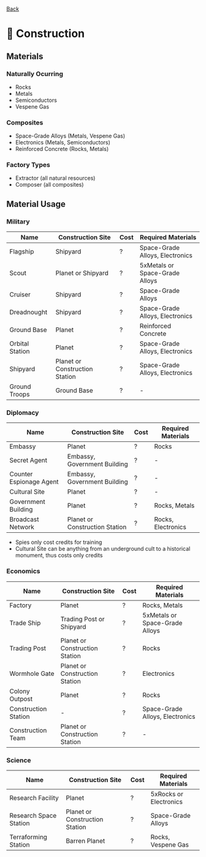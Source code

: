 [Back](https://github.com/haslo/space4x/blob/master/readme.md)

# :construction: Construction

## Materials

### Naturally Ocurring

* Rocks
* Metals
* Semiconductors
* Vespene Gas

### Composites

* Space-Grade Alloys (Metals, Vespene Gas)
* Electronics (Metals, Semiconductors)
* Reinforced Concrete (Rocks, Metals)

### Factory Types

* Extractor (all natural resources)
* Composer (all composites)

## Material Usage

### Military

| Name | Construction Site | Cost | Required Materials |
|---|---|---|---|
| Flagship | Shipyard | ? | Space-Grade Alloys, Electronics |
| Scout | Planet or Shipyard | ? | 5xMetals or Space-Grade Alloys |
| Cruiser | Shipyard | ? | Space-Grade Alloys |
| Dreadnought | Shipyard | ? | Space-Grade Alloys, Electronics |
| Ground Base | Planet | ? | Reinforced Concrete |
| Orbital Station | Planet | ? | Space-Grade Alloys, Electronics |
| Shipyard | Planet or Construction Station | ? | Space-Grade Alloys, Electronics |
| Ground Troops | Ground Base | ? | - |

### Diplomacy

| Name | Construction Site | Cost | Required Materials |
|---|---|---|---|
| Embassy | Planet | ? | Rocks |
| Secret Agent | Embassy, Government Building | ? | - |
| Counter Espionage Agent | Embassy, Government Building | ? | - |
| Cultural Site | Planet | ? | - |
| Government Building | Planet | ? | Rocks, Metals |
| Broadcast Network | Planet or Construction Station | ? | Rocks, Electronics |

* Spies only cost credits for training
* Cultural Site can be anything from an underground cult to a historical monument, thus costs only credits

### Economics

| Name | Construction Site | Cost | Required Materials |
|---|---|---|---|
| Factory | Planet | ? | Rocks, Metals |
| Trade Ship | Trading Post or Shipyard | ? | 5xMetals or Space-Grade Alloys |
| Trading Post | Planet or Construction Station | ? | Rocks |
| Wormhole Gate | Planet or Construction Station | ? | Electronics |
| Colony Outpost | Planet | ? | Rocks |
| Construction Station | - | ? | Space-Grade Alloys, Electronics |
| Construction Team | Planet or Construction Station | ? | - |

### Science

| Name | Construction Site | Cost | Required Materials |
|---|---|---|---|
| Research Facility | Planet | ? | 5xRocks or Electronics |
| Research Space Station | Planet or Construction Station | ? | Space-Grade Alloys |
| Terraforming Station | Barren Planet | ? | Rocks, Vespene Gas |
